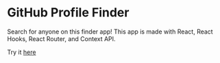 # GitHub Profile Finder
Search for anyone on this finder app! This app is made with React, React Hooks, React Router, and Context API. 

Try it [here](https://gallant-varahamihira-b81efc.netlify.app/)

